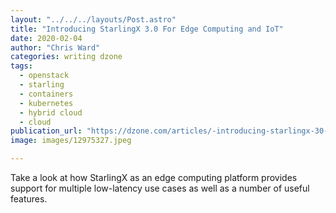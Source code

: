 ```yaml
---
layout: "../../../layouts/Post.astro"
title: "Introducing StarlingX 3.0 For Edge Computing and IoT"
date: 2020-02-04
author: "Chris Ward"
categories: writing dzone
tags: 
  - openstack
  - starling
  - containers
  - kubernetes
  - hybrid cloud
  - cloud
publication_url: "https://dzone.com/articles/-introducing-starlingx-30-for-edge-computing-and-i"
image: images/12975327.jpeg

---
```

Take a look at how StarlingX as an edge computing platform provides support for multiple low-latency use cases as well as a number of useful features.


